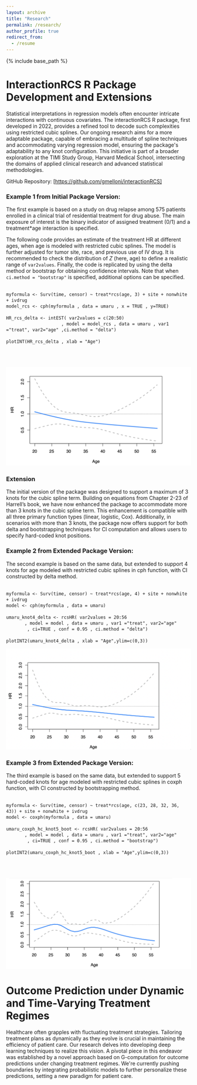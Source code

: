 ```yaml
---
layout: archive
title: "Research"
permalink: /research/
author_profile: true
redirect_from:
  - /resume
---
```


{% include base_path %}

InteractionRCS R Package Development and Extensions
======

Statistical interpretations in regression models often encounter intricate interactions with continuous covariates. The interactionRCS R package, first developed in 2022, provides a refined tool to decode such complexities using restricted cubic splines. Our ongoing research aims for a more adaptable package, capable of embracing a multitude of spline techniques and accommodating varying regression model, ensuring the package's adaptability to any knot configuration. This initiative is part of a broader exploration at the TIMI Study Group, Harvard Medical School, intersecting the domains of applied clinical research and advanced statistical methodologies.

GitHub Repository: [https://github.com/gmelloni/interactionRCS]

### Example 1 from Initial Package Version: 

The first example is based on a study on drug relapse among 575 patients enrolled in a clinical trial of residential treatment for drug abuse. The main exposure of interest is the binary indicator of assigned treatment (0/1) and a treatment*age interaction is specified.

The following code provides an estimate of the treatment HR at different ages, when age is modeled with restricted cubic splines. The model is further adjusted for tumor site, race, and previous use of IV drug. It is recommended to check the distribution of $Z$ (here, age) to define a realistic range of `var2values`. Finally, the code is replicated by using the delta method or bootstrap for obtaining confidence intervals. Note that when `ci.method = "bootstrap"` is specified, additional options can be specified.

```{r , warning=FALSE, message=FALSE}

myformula <- Surv(time, censor) ~ treat*rcs(age, 3) + site + nonwhite + ivdrug
model_rcs <- cph(myformula , data = umaru , x = TRUE , y=TRUE)

HR_rcs_delta <- intEST( var2values = c(20:50)
                     , model = model_rcs , data = umaru , var1 ="treat", var2="age" ,ci.method = "delta")

plotINT(HR_rcs_delta , xlab = "Age")
```
<br>
<br>

![Package Visualization](/images/InteractionRCS_Example_knot_3_2.png)



### Extension 

The initial version of the package was designed to support a maximum of 3 knots for the cubic spline term. Building on equations from Chapter 2-23 of Harrell’s book, we have now enhanced the package to accommodate more than 3 knots in the cubic spline term. This enhancement is compatible with all three primary function types (linear, logistic, Cox). Additionally, in scenarios with more than 3 knots, the package now offers support for both delta and bootstrapping techniques for CI computation and allows users to specify hard-coded knot positions.



### Example 2 from Extended Package Version: 

The second example is based on the same data, but extended to support 4 knots for age modeled with restricted cubic splines in cph function, with CI constructed by delta method.

```{r , warning=FALSE, message=FALSE}

myformula <- Surv(time, censor) ~ treat*rcs(age, 4) + site + nonwhite + ivdrug
model <- cph(myformula , data = umaru)

umaru_knot4_delta <- rcsHR( var2values = 20:56
       , model = model , data = umaru , var1 ="treat", var2="age"
        , ci=TRUE , conf = 0.95 , ci.method = "delta")

plotINT2(umaru_knot4_delta , xlab = "Age",ylim=c(0,3))
```
![Package Visualization](/images/InteractionRCS_Example_knot_4_3.png)

### Example 3 from Extended Package Version: 

The third example is based on the same data, but extended to support 5 hard-coded knots for age modeled with restricted cubic splines in coxph function, with CI constructed by bootstrapping method.

```{r , warning=FALSE, message=FALSE}

myformula <- Surv(time, censor) ~ treat*rcs(age, c(23, 28, 32, 36, 43)) + site + nonwhite + ivdrug
model <- coxph(myformula , data = umaru)

umaru_coxph_hc_knot5_boot <- rcsHR( var2values = 20:56
       , model = model , data = umaru , var1 ="treat", var2="age"
        , ci=TRUE , conf = 0.95 , ci.method = "bootstrap")

plotINT2(umaru_coxph_hc_knot5_boot , xlab = "Age",ylim=c(0,3))
```
<br>
<br>

![Package Visualization](/images/InteractionRCS_Example_knot_5.png)







Outcome Prediction under Dynamic and Time-Varying Treatment Regimes
======
Healthcare often grapples with fluctuating treatment strategies. Tailoring treatment plans as dynamically as they evolve is crucial in maintaining the efficiency of patient care. Our research delves into developing deep learning techniques to realize this vision. A pivotal piece in this endeavor was established by a novel approach based on G-computation for outcome predictions under changing treatment regimes. We're currently pushing boundaries by integrating probabilistic models to further personalize these predictions, setting a new paradigm for patient care.
